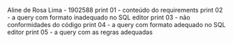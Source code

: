 Aline de Rosa Lima - 1902588
print 01 - conteúdo do requirements
print 02 - a query com formato inadequado no SQL editor
print 03 - não conformidades do código
print 04 - a query com formato adequado no SQL editor
print 05 - a query com as regras adequadas

